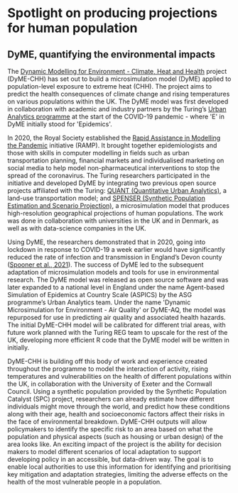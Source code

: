 # Spotlight on producing projections for human population

## DyME, quantifying the environmental impacts

The [Dynamic Modelling for Environment - Climate, Heat and Health](https://www.turing.ac.uk/research/research-projects/impacts-climate-change-and-heat-health) project (DyME-CHH) has set out to build a microsimulation model (DyME) applied to population-level exposure to extreme heat (CHH). The project aims to predict the health consequences of climate change and rising temperatures on various populations within the UK. The DyME model was first developed in collaboration with academic and industry partners by the Turing’s [Urban Analytics programme](https://www.turing.ac.uk/research/research-programmes/urban-analytics) at the start of the COVID-19 pandemic - where 'E' in DyME initially stood for 'Epidemics'.

In 2020, the Royal Society established the [Rapid Assistance in Modelling the Pandemic](https://royalsociety.org/topics-policy/Health%20and%20wellbeing/ramp/) initiative (RAMP). It brought together epidemiologists and those with skills in computer modelling in fields such as urban transportation planning, financial markets and individualised marketing on social media to help model non-pharmaceutical interventions to stop the spread of  the coronavirus. The Turing researchers participated in the initiative and developed DyME by integrating two previous open source projects affiliated with the Turing: [QUANT (Quantitative Urban Analytics)](https://www.turing.ac.uk/research/research-projects/quantitative-urban-analytics-quant), a land-use transportation model; and [SPENSER (Synthetic Population Estimation and Scenario Projection)](https://www.turing.ac.uk/research/research-projects/synthetic-population-estimation-and-scenario-projection), a microsimulation model that produces high-resolution geographical projections of human populations. The work was done in collaboration with universities in the UK and in Denmark, as well as with data-science companies in the UK. 

Using DyME, the researchers demonstrated that in 2020, going into lockdown in response to COVID-19 a week earlier would have significantly reduced the rate of infection and transmission in England’s Devon county ([Spooner et al., 2021](https://www.sciencedirect.com/science/article/pii/S0277953621007930)). The success of DyME led to the subsequent adaptation of microsimulation models and tools for use in environmental research. The DyME model was released as open source software and was later expanded to a national level in England under the name Agent-based Simulation of Epidemics at Country Scale (ASPICS) by the ASG programme’s Urban Analytics team. Under the name 'Dynamic Microsimulation for Environment - Air Quality' or DyME-AQ, the model was repurposed for use in predicting air quality and associated health hazards. The initial DyME-CHH model will be calibrated for different trial areas, with future work planned with the Turing REG team to upscale for the rest of the UK, developing more efficient R code that the DyME model will be written in initially.

DyME-CHH is building off this body of work and experience created throughout the programme to model the interaction of activity, rising temperatures and vulnerabilities on the health of different populations within the UK, in collaboration with the University of Exeter and the Cornwall Council. Using a synthetic population provided by the Synthetic Population Catalyst (SPC) project, researchers can already estimate how different individuals might move through the world, and predict how these conditions along with their age, health and socioeconomic factors affect their risks in the face of environmental breakdown. DyME-CHH outputs will allow policymakers to identify the specific risk to an area based on what the population and physical aspects (such as housing or urban design) of the area looks like. An exciting impact of the project is the ability for decision makers to model different scenarios of local adaptation to support developing policy in an accessible, but data-driven way. The goal is to enable local authorities to use this information for identifying and prioritising key mitigation and adaptation strategies, limiting the adverse effects on the health of the most vulnerable people in a population.
